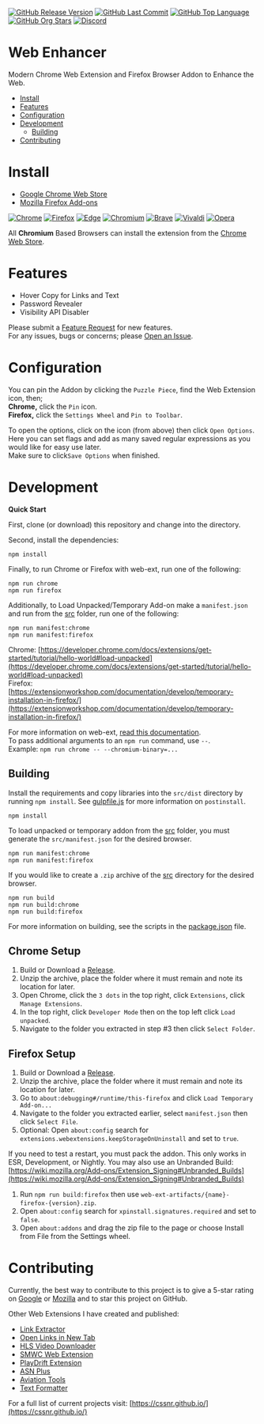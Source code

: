 [![GitHub Release Version](https://img.shields.io/github/v/release/smashedr/web-enhancer?logo=github)](https://github.com/smashedr/web-enhancer/releases/latest)
[![GitHub Last Commit](https://img.shields.io/github/last-commit/smashedr/web-enhancer?logo=github&logoColor=white&label=updated)](https://github.com/smashedr/web-enhancer/graphs/commit-activity)
[![GitHub Top Language](https://img.shields.io/github/languages/top/smashedr/web-enhancer?logo=htmx&logoColor=white)](https://github.com/smashedr/web-enhancer)
[![GitHub Org Stars](https://img.shields.io/github/stars/cssnr?style=flat&logo=github&logoColor=white)](https://cssnr.github.io/)
[![Discord](https://img.shields.io/discord/536290056571453450?logo=discord&logoColor=white&label=discord&color=7289da)](https://discord.gg/6pzXJE5)

# Web Enhancer

Modern Chrome Web Extension and Firefox Browser Addon to Enhance the Web.

* [Install](#install)
* [Features](#features)
* [Configuration](#configuration)
* [Development](#development)
    - [Building](#building)
* [Contributing](#Contributing)

# Install

* [Google Chrome Web Store](https://github.com/smashedr/web-enhancer/releases/latest)
* [Mozilla Firefox Add-ons](https://github.com/smashedr/web-enhancer/releases/latest)

[![Chrome](https://raw.githubusercontent.com/alrra/browser-logos/main/src/chrome/chrome_48x48.png)](https://github.com/smashedr/web-enhancer/releases/latest)
[![Firefox](https://raw.githubusercontent.com/alrra/browser-logos/main/src/firefox/firefox_48x48.png)](https://github.com/smashedr/web-enhancer/releases/latest)
[![Edge](https://raw.githubusercontent.com/alrra/browser-logos/main/src/edge/edge_48x48.png)](https://github.com/smashedr/web-enhancer/releases/latest)
[![Chromium](https://raw.githubusercontent.com/alrra/browser-logos/main/src/chromium/chromium_48x48.png)](https://github.com/smashedr/web-enhancer/releases/latest)
[![Brave](https://raw.githubusercontent.com/alrra/browser-logos/main/src/brave/brave_48x48.png)](https://github.com/smashedr/web-enhancer/releases/latest)
[![Vivaldi](https://raw.githubusercontent.com/alrra/browser-logos/main/src/vivaldi/vivaldi_48x48.png)](https://github.com/smashedr/web-enhancer/releases/latest)
[![Opera](https://raw.githubusercontent.com/alrra/browser-logos/main/src/opera/opera_48x48.png)](https://github.com/smashedr/web-enhancer/releases/latest)

All **Chromium** Based Browsers can install the extension from the
[Chrome Web Store](https://github.com/smashedr/web-enhancer/releases/latest).

# Features

- Hover Copy for Links and Text
- Password Revealer
- Visibility API Disabler

Please submit a [Feature Request](https://github.com/smashedr/web-enhancer/discussions/categories/feature-requests)
for new features.  
For any issues, bugs or concerns; please [Open an Issue](https://github.com/smashedr/web-enhancer/issues).

# Configuration

You can pin the Addon by clicking the `Puzzle Piece`, find the Web Extension icon, then;  
**Chrome,** click the `Pin` icon.  
**Firefox,** click the `Settings Wheel` and `Pin to Toolbar`.

To open the options, click on the icon (from above) then click `Open Options`.  
Here you can set flags and add as many saved regular expressions as you would like for easy use later.  
Make sure to click`Save Options` when finished.

# Development

**Quick Start**

First, clone (or download) this repository and change into the directory.

Second, install the dependencies:

```shell
npm install
```

Finally, to run Chrome or Firefox with web-ext, run one of the following:

```shell
npm run chrome
npm run firefox
```

Additionally, to Load Unpacked/Temporary Add-on make a `manifest.json` and run from the [src](src) folder, run one of
the following:

```shell
npm run manifest:chrome
npm run manifest:firefox
```

Chrome: [https://developer.chrome.com/docs/extensions/get-started/tutorial/hello-world#load-unpacked](https://developer.chrome.com/docs/extensions/get-started/tutorial/hello-world#load-unpacked)  
Firefox: [https://extensionworkshop.com/documentation/develop/temporary-installation-in-firefox/](https://extensionworkshop.com/documentation/develop/temporary-installation-in-firefox/)

For more information on
web-ext, [read this documentation](https://extensionworkshop.com/documentation/develop/web-ext-command-reference/).  
To pass additional arguments to an `npm run` command, use `--`.  
Example: `npm run chrome -- --chromium-binary=...`

## Building

Install the requirements and copy libraries into the `src/dist` directory by running `npm install`.
See [gulpfile.js](gulpfile.js) for more information on `postinstall`.

```shell
npm install
```

To load unpacked or temporary addon from the [src](src) folder, you must generate the `src/manifest.json` for the
desired browser.

```shell
npm run manifest:chrome
npm run manifest:firefox
```

If you would like to create a `.zip` archive of the [src](src) directory for the desired browser.

```shell
npm run build
npm run build:chrome
npm run build:firefox
```

For more information on building, see the scripts in the [package.json](package.json) file.

## Chrome Setup

1. Build or Download a [Release](https://github.com/smashedr/web-enhancer/releases).
1. Unzip the archive, place the folder where it must remain and note its location for later.
1. Open Chrome, click the `3 dots` in the top right, click `Extensions`, click `Manage Extensions`.
1. In the top right, click `Developer Mode` then on the top left click `Load unpacked`.
1. Navigate to the folder you extracted in step #3 then click `Select Folder`.

## Firefox Setup

1. Build or Download a [Release](https://github.com/smashedr/web-enhancer/releases).
1. Unzip the archive, place the folder where it must remain and note its location for later.
1. Go to `about:debugging#/runtime/this-firefox` and click `Load Temporary Add-on...`
1. Navigate to the folder you extracted earlier, select `manifest.json` then click `Select File`.
1. Optional: Open `about:config` search for `extensions.webextensions.keepStorageOnUninstall` and set to `true`.

If you need to test a restart, you must pack the addon. This only works in ESR, Development, or Nightly.
You may also use an Unbranded
Build: [https://wiki.mozilla.org/Add-ons/Extension_Signing#Unbranded_Builds](https://wiki.mozilla.org/Add-ons/Extension_Signing#Unbranded_Builds)

1. Run `npm run build:firefox` then use `web-ext-artifacts/{name}-firefox-{version}.zip`.
1. Open `about:config` search for `xpinstall.signatures.required` and set to `false`.
1. Open `about:addons` and drag the zip file to the page or choose Install from File from the Settings wheel.

# Contributing

Currently, the best way to contribute to this project is to give a 5-star rating on
[Google](https://chromewebstore.google.com/detail/smwc-web-extension/foalfafgmnglcgpgkhhmcfhjgmdcjide) or
[Mozilla](https://addons.mozilla.org/addon/smwc-web-extension) and to star this project on GitHub.

Other Web Extensions I have created and published:

- [Link Extractor](https://github.com/cssnr/link-extractor)
- [Open Links in New Tab](https://github.com/cssnr/open-links-in-new-tab)
- [HLS Video Downloader](https://github.com/cssnr/hls-video-downloader)
- [SMWC Web Extension](https://github.com/cssnr/smwc-web-extension)
- [PlayDrift Extension](https://github.com/cssnr/playdrift-extension)
- [ASN Plus](https://github.com/cssnr/asn-plus)
- [Aviation Tools](https://github.com/cssnr/aviation-tools)
- [Text Formatter](https://github.com/cssnr/text-formatter)

For a full list of current projects visit: [https://cssnr.github.io/](https://cssnr.github.io/)
